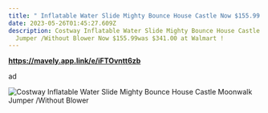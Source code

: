 ```yaml
---
title: " Inflatable Water Slide Mighty Bounce House Castle Now $155.99 was $341.00"
date: 2023-05-26T01:45:27.609Z
description: Costway Inflatable Water Slide Mighty Bounce House Castle Moonwalk
  Jumper /Without Blower Now $155.99was $341.00 at Walmart !
---
```

**https://mavely.app.link/e/iFTOvntt6zb** 

ad <!--StartFragment-->

![Costway Inflatable Water Slide Mighty Bounce House Castle Moonwalk Jumper /Without Blower](https://i5.walmartimages.com/asr/46f7e684-71cd-455c-9149-0689f762974e.06143c3525b86072acec805de1eb87d3.jpeg)

<!--EndFragment-->